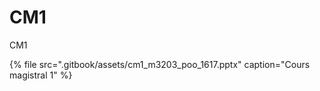 # CM1

CM1

{% file src=".gitbook/assets/cm1\_m3203\_poo\_1617.pptx" caption="Cours magistral 1" %}

